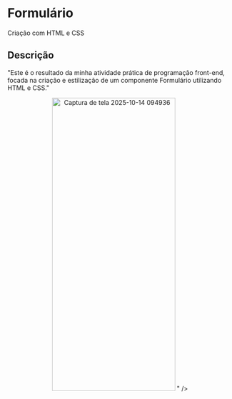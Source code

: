 # Formulário

Criação com HTML e CSS

## Descrição

"Este é o resultado da minha atividade prática de programação front-end, focada na criação e estilização de um componente Formulário utilizando HTML e CSS."

<div align="center">
 <img width="276" height="657" alt="Captura de tela 2025-10-14 094936" src="<img width="1283" height="890" alt="Captura de tela 2025-10-19 111607" src="https://github.com/user-attachments/assets/55f0dc0f-7402-4aa8-bead-cd610701ba0e" />
" />
</div>
